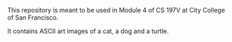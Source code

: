 This repository is meant to be used in Module 4 of CS 197V at City College of San Francisco.

It contains ASCII art images of a cat, a dog and a turtle. 
